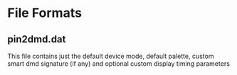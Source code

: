 # File Formats

## pin2dmd.dat

This file contains just the default device mode, default palette, custom smart dmd signature (if any) and optional custom display timing parameters 
